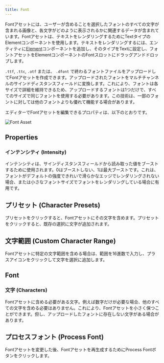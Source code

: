 ```yaml
---
title: Font
---
```


Fontアセットには、ユーザーが含めることを選択したフォントのすべての文字が含まれる画像と、各文字がどのように表示されるかに関連するデータが含まれています。Fontアセットは、テキストをレンダリングするためにTextタイプのElementコンポーネントを使用します。テキストをレンダリングするには、エンティティに[Element][1]コンポーネントを追加し、そのタイプをTextに設定し、フォントアセットをElementコンポーネントのFontスロットにドラッグアンドドロップします。

`.ttf`, `.ttc`, `.otf` または、 `.dfont` で終わるフォントファイルをアップロードしてFontアセットを作成できます。アップロードされたフォントをマルチチャンネルのサインドディスタンスフィールドに変換します。これにより、フォントは各サイズで詳細を維持できるため、アップロードするフォントは1つだけで、すべてのサイズで同じフォントを使用する必要があります。この技術は、一部のフォントに対しては他のフォントよりも優れて機能する場合があります。

エディターでFontアセットを編集できるプロパティは、以下のとおりです。

![Font Asset](/images/user-manual/assets/fonts/font.png)

## Properties

### インテンシティ (Intensity)

インテンシティは、サインディスタンスフィールドから読み取った値をブーストするために使用されます。0はブーストしない、1は最大ブーストです。これは、フォントがデフォルトの強度できれいで滑らかなエッジでレンダリングされない場合、または小さなフォントサイズでフォントをレンダリングしている場合に有用です。

## プリセット (Character Presets)

プリセットをクリックすると、Fontアセットにその文字を含めます。プリセットをクリックすると、既存の選択に文字が追加されます。

## 文字範囲 (Custom Character Range)

Fontアセットに特定の文字範囲を含める場合は、範囲を16進数で入力し、プラスアイコンをクリックして文字を選択に追加します。

## Font

### 文字 (Characters)

Fontアセットに含める必要がある文字。例えば数字だけが必要な場合、他のすべての文字を含める必要はありません。これにより、Fontアセットを小さく保つことができます。但し、アップロードしたフォントに存在しない文字がある場合があります。

## プロセスフォント (Process Font)

Fontアセットを変更した後、Fontアセットを再生成するためにProcess Fontボタンをクリックします。

[1]: /user-manual/scenes/components/element/
